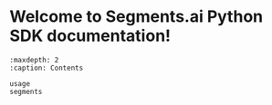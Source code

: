 <!---
Segments.ai Documentation documentation master file, created by
sphinx-quickstart on Tue Apr  5 00:19:50 2022.
You can adapt this file completely to your liking, but it should at least
contain the root `toctree` directive.
-->

# Welcome to Segments.ai Python SDK documentation!

```{toctree}
:maxdepth: 2
:caption: Contents

usage
segments
```

<!-- # Indices and tables

* {ref}`genindex`
* {ref}`modindex`
* {ref}`search` -->
